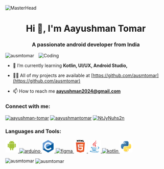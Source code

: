 ![MasterHead](https://dtlive.s3.ap-south-1.amazonaws.com/16560/Smart-Technology-Animated-GIF-Icon-pack-by-Discover-Template-3.gif)

<h1 align="center">Hi 👋, I'm Aayushman Tomar</h1>
<h3 align="center">A passionate android developer from India</h3>
<img align="right" alt="Coding" width="400" src="https://miro.medium.com/v2/resize:fit:1100/format:webp/0*O-c793aaB6gcmsbj.png">

<p align="left"> <img src="https://komarev.com/ghpvc/?username=ausmtomar&label=Profile%20views&color=0e75b6&style=flat" alt="ausmtomar" /> </p>

- 🌱 I’m currently learning **Kotlin, UI/UX, Android Studio,**

- 👨‍💻 All of my projects are available at [https://github.com/ausmtomar](https://github.com/ausmtomar)

- 📫 How to reach me **aayushman2024@gmail.com**

<h3 align="left">Connect with me:</h3>
<p align="left">
<a href="https://linkedin.com/in/aayushman-tomar" target="blank"><img align="center" src="https://raw.githubusercontent.com/rahuldkjain/github-profile-readme-generator/master/src/images/icons/Social/linked-in-alt.svg" alt="aayushman-tomar" height="30" width="40" /></a>
<a href="https://www.youtube.com/c/aayushmantomar" target="blank"><img align="center" src="https://raw.githubusercontent.com/rahuldkjain/github-profile-readme-generator/master/src/images/icons/Social/youtube.svg" alt="aayushmantomar" height="30" width="40" /></a>
<a href="https://discord.gg/NtJyNuhs2n" target="blank"><img align="center" src="https://raw.githubusercontent.com/rahuldkjain/github-profile-readme-generator/master/src/images/icons/Social/discord.svg" alt="NtJyNuhs2n" height="30" width="40" /></a>
</p>

<h3 align="left">Languages and Tools:</h3>
<p align="left"> <a href="https://developer.android.com" target="_blank" rel="noreferrer"> <img src="https://raw.githubusercontent.com/devicons/devicon/master/icons/android/android-original-wordmark.svg" alt="android" width="40" height="40"/> </a> <a href="https://www.arduino.cc/" target="_blank" rel="noreferrer"> <img src="https://cdn.worldvectorlogo.com/logos/arduino-1.svg" alt="arduino" width="40" height="40"/> </a> <a href="https://www.cprogramming.com/" target="_blank" rel="noreferrer"> <img src="https://raw.githubusercontent.com/devicons/devicon/master/icons/c/c-original.svg" alt="c" width="40" height="40"/> </a> <a href="https://www.figma.com/" target="_blank" rel="noreferrer"> <img src="https://www.vectorlogo.zone/logos/figma/figma-icon.svg" alt="figma" width="40" height="40"/> </a> <a href="https://www.w3.org/html/" target="_blank" rel="noreferrer"> <img src="https://raw.githubusercontent.com/devicons/devicon/master/icons/html5/html5-original-wordmark.svg" alt="html5" width="40" height="40"/> </a> <a href="https://www.java.com" target="_blank" rel="noreferrer"> <img src="https://raw.githubusercontent.com/devicons/devicon/master/icons/java/java-original.svg" alt="java" width="40" height="40"/> </a> <a href="https://kotlinlang.org" target="_blank" rel="noreferrer"> <img src="https://www.vectorlogo.zone/logos/kotlinlang/kotlinlang-icon.svg" alt="kotlin" width="40" height="40"/> </a> <a href="https://www.python.org" target="_blank" rel="noreferrer"> <img src="https://raw.githubusercontent.com/devicons/devicon/master/icons/python/python-original.svg" alt="python" width="40" height="40"/> </a> </p>

<p><img align="left" src="https://github-readme-stats.vercel.app/api/top-langs?username=ausmtomar&show_icons=true&locale=en&layout=compact" alt="ausmtomar" /></p>

<p>&nbsp;<img align="center" src="https://github-readme-stats.vercel.app/api?username=ausmtomar&show_icons=true&locale=en" alt="ausmtomar" /></p>
